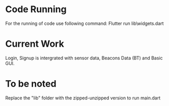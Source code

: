 # Code Running #

For the running of code use following command: Flutter run lib\widgets.dart

# Current Work #

Login, Signup is intergrated with sensor data, Beacons Data (BT) and Basic GUI. 

# To be noted #
Replace the "lib" folder with the zipped-unzipped version to run main.dart
